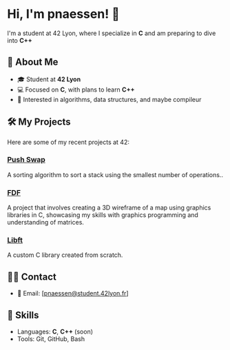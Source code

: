 # Hi, I'm pnaessen! 👋

I'm a student at 42 Lyon, where I specialize in **C** and am preparing to dive into **C++**

## 🚀 About Me
- 🎓 Student at **42 Lyon**
- 💻 Focused on **C**, with plans to learn **C++**
- 🌱 Interested in algorithms, data structures, and maybe compileur

## 🛠️ My Projects
Here are some of my recent projects at 42:

### [**Push Swap**](https://github.com/pnaessen/push_swap)
A sorting algorithm to sort a stack using the smallest number of operations..

### [**FDF**](https://github.com/pnaessen/FDF)
A project that involves creating a 3D wireframe of a map using graphics libraries in C, showcasing my skills with graphics programming and understanding of matrices.

### [**Libft**](https://github.com/pnaessen/Libft)
A custom C library created from scratch.

## 🧑‍💻 Contact
- 📧 Email: [pnaessen@student.42lyon.fr]

## 🌟 Skills
- Languages: **C**, **C++** (soon)
- Tools: Git, GitHub, Bash
